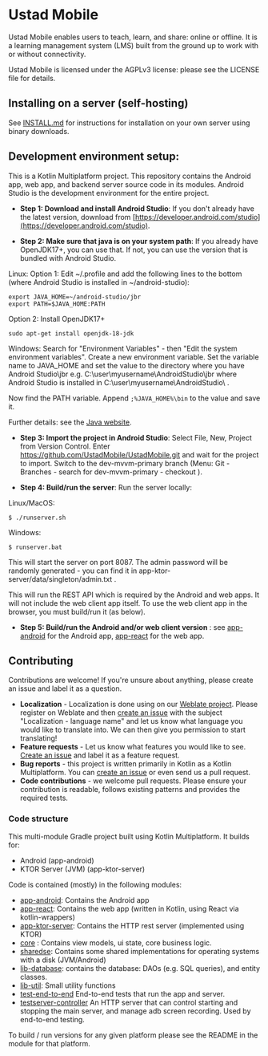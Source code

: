 # Ustad Mobile

Ustad Mobile enables users to teach, learn, and share: online or offline. It is a learning
management system (LMS) built from the ground up to work with or without connectivity.

Ustad Mobile is licensed under the AGPLv3 license: please see the LICENSE file for details.

## Installing on a server (self-hosting)

See [INSTALL.md](INSTALL.md) for instructions for installation on your own server using binary 
downloads.

## Development environment setup:

This is a Kotlin Multiplatform project. This repository contains the Android app, web app, and
backend server source code in its modules. Android Studio is the development environment for the 
entire project. 

*  __Step 1: Download and install Android Studio__: If you don't already have the latest version, download 
from [https://developer.android.com/studio](https://developer.android.com/studio).

* __Step 2: Make sure that java is on your system path__: If you already have OpenJDK17+, you can use that.
If not, you can use the version that is bundled with Android Studio. 

Linux:
Option 1: Edit ~/.profile and add the following lines to the bottom (where Android Studio is installed in ~/android-studio):

```
export JAVA_HOME=~/android-studio/jbr
export PATH=$JAVA_HOME:PATH
```

Option 2: Install OpenJDK17+
```
sudo apt-get install openjdk-18-jdk
```

Windows: Search for "Environment Variables" - then "Edit the system environment variables". Create a
new environment variable. Set the variable name to JAVA_HOME and set the value to the directory 
where you have Android Studio\jbr e.g. C:\user\myusername\AndroidStudio\jbr where Android Studio is
installed in C:\user\myusername\AndroidStudio\ .

Now find the PATH variable. Append ```;%JAVA_HOME%\bin``` to the value and save it. 

Further details: see the [Java website](https://www.java.com/en/download/help/path.html).

* __Step 3: Import the project in Android Studio__: Select File, New, Project from Version Control. Enter
https://github.com/UstadMobile/UstadMobile.git and wait for the project to import. Switch to the
  dev-mvvm-primary branch (Menu: Git - Branches - search for dev-mvvm-primary - checkout ).

* __Step 4: Build/run the server__: Run the server locally:

Linux/MacOS:
```
$ ./runserver.sh
```

Windows:
```
$ runserver.bat
```

This will start the server on port 8087. The admin password will be randomly generated - you can find
it in app-ktor-server/data/singleton/admin.txt .

This will run the REST API which is required by the Android and web apps. It will not include the 
web client app itself. To use the web client app in the browser, you must build/run it (as below).

* __Step 5: Build/run the Android and/or web client version__ : see [app-android](app-android/) for the
Android app, [app-react](app-react/) for the web app.

## Contributing

Contributions are welcome! If you're unsure about anything, please create an issue and label it as
a question.

* __Localization__ - Localization is done using on our [Weblate project](https://hosted.weblate.org/projects/ustad-mobile/).
 Please register on Weblate and then [create an issue](https://github.com/UstadMobile/UstadMobile/issues/new) 
 with the subject "Localization - language name" and let us know what language you would like to 
 translate into. We can then give you permission to start translating!
* __Feature requests__ - Let us know what features you would like to see. [Create an issue](https://github.com/UstadMobile/UstadMobile/issues/new)
 and label it as a feature request.
 * __Bug reports__ - this project is written primarily in Kotlin as a Kotlin Multiplatform. You can 
 [create an issue](https://github.com/UstadMobile/UstadMobile/issues/new) or even send us a pull request.
 * __Code contributions__ - we welcome pull requests. Please ensure your contribution is readable,
 follows existing patterns and provides the required tests.

### Code structure

This multi-module Gradle project built using Kotlin Multiplatform. It builds for:

* Android (app-android)
* KTOR Server (JVM) (app-ktor-server)

Code is contained (mostly) in the following modules:

* [app-android](app-android/): Contains the Android app
* [app-react](app-react/): Contains the web app (written in Kotlin, using React via kotlin-wrappers)
* [app-ktor-server](app-ktor-server/): Contains the HTTP rest server (implemented using KTOR)
* [core](core/) : Contains view models, ui state, core business logic.
* [sharedse](sharedse/): Contains some shared implementations for operating systems with a disk (JVM/Android)
* [lib-database](lib-database/): contains the database: DAOs (e.g. SQL queries), and entity classes.
* [lib-util](lib-util/): Small utility functions
* [test-end-to-end](test-end-to-end/) End-to-end tests that run the app and server.
* [testserver-controller](testserver-controller/) An HTTP server that can control starting and 
  stopping the main server, and manage adb screen recording. Used by end-to-end testing.

To build / run versions for any given platform please see the README in the module for that platform.

